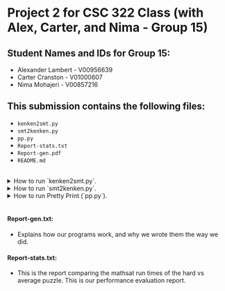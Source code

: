 # Project 2 for CSC 322 Class (with Alex, Carter, and Nima - Group 15)

## Student Names and IDs for Group 15:

- Alexander Lambert - V00956639
- Carter Cranston   - V01000607
- Nima Mohajeri     - V00857216

## This submission contains the following files:

- `kenken2smt.py`
- `smt2kenken.py`
- `pp.py`
- `Report-stats.txt`
- `Report-gen.pdf`
- `README.md`

<br/>

<details><summary>How to run `kenken2smt.py`.</summary>

#### `input.txt` is a text file containing a 7x7 kenken puzzle that is of the form specified by the `Project 2.pdf` documentation. After running, `output.smt` will contain the puzzle, converted into smt-lib format.

##### How to run kenken2smt.py:
```
python3 kenken2smt.py <input.txt> <output.smt>
```
###### Parameters explained for `kenken2smt.py` ^^
- `<input.txt>`: pass the input file in a .txt format
- `<output.smt>`: pass the name of what you want your output.smt to be named after running `kenken2smt.py`, Example: “myoutput.smt”.

</details>


<details><summary>How to run `smt2kenken.py`.</summary>

#### `input.smt` is the file containing the output from mathsat. After running `smt2kenken.py`, there will be an `output.txt` file which will contain the solution to the puzzle, or the sentence “uh oh spaghettios this problem is unsat!”.
##### How to run `smt2kenken.py`
```
python3 smt2kenken.py <input.smt> <output.txt>
```
###### Parameters explained for `smt2kenken.py` ^^
- `<input.smt>`: pass the input file in a .smt format
- `<output.txt>`: pass the name of what you want your output.txt to be named after running `smt2kenken.py`, ex: “myoutput.txt”.

</details>





<details><summary>How to run Pretty Print (`pp.py`).</summary>

#### for running `pp.py`: `input.json` is the file containing the .json file as specified by the `Project 2.pdf` documentation.
After running, `output.txt`, it will contain two ASCII graphics representing the unsolved and solved puzzle.

##### How to run `pp.py`:
```
python3 pp.py <input.json> <output.txt>
```
###### Parameters explained for `pp.py` ^^
- `<input.json>`: pass the input file in a .json format
- `<output.txt>`: pass the name of what you want your output.txt to be named after running `pp.py`, ex: “myoutput.txt”.
</details>



<br/>



#### Report-gen.txt:
- Explains how our programs work, and why we wrote them the way we did.


#### Report-stats.txt:
- This is the report comparing the mathsat run times of the hard vs average puzzle. This is our performance evaluation report.
